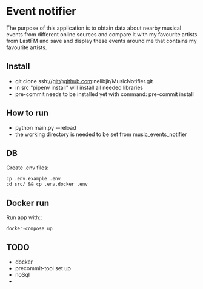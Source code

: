 # Event notifier
The purpose of this application is to obtain data about nearby musical events from 
different online sources and compare it with my favourite artists from LastFM and 
save and display these events around me that contains my favourite artists.

## Install
- git clone ssh://git@github.com:nelibjir/MusicNotifier.git
- in src "pipenv install" will install all needed libraries
- pre-commit needs to be installed yet with command: pre-commit install

## How to run
- python main.py --reload
- the working directory is needed to be set from music_events_notifier


## DB

Create .env files:
```
cp .env.example .env
cd src/ && cp .env.docker .env
```


## Docker run

Run app with::

``docker-compose up``

## TODO
- docker
- precommit-tool set up
- noSql
- 
